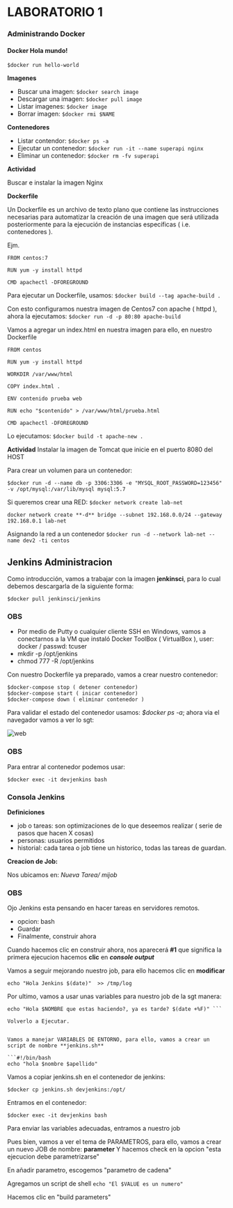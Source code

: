 # LABORATORIO 1 

### Administrando Docker

#### Docker Hola mundo!

```$docker run hello-world```


**Imagenes**

- Buscar una imagen: ```$docker search image```
- Descargar una imagen: ```$docker pull image```
- Listar imagenes: ```$docker image```
- Borrar imagen: ```$docker rmi $NAME```

**Contenedores**

- Listar contendor: ```$docker ps -a```
- Ejecutar un contenedor: ```$docker run -it --name superapi nginx```
- Eliminar un contenedor: ```$docker rm -fv superapi```

**Actividad**

Buscar e instalar la imagen Nginx

**Dockerfile**

Un Dockerfile es un archivo de texto plano que contiene las instrucciones necesarias para automatizar la creación de una imagen que será utilizada posteriormente para la ejecución de instancias específicas ( i.e. contenedores ).

Ejm.
```
FROM centos:7

RUN yum -y install httpd

CMD apachectl -DFOREGROUND
```


Para ejecutar un Dockerfile, usamos: ```$docker build --tag apache-build .  ```

Con esto configuramos nuestra imagen de Centos7 con apache ( httpd ), ahora la ejecutamos: ```$docker run -d -p 80:80 apache-build ```

Vamos a agregar un index.html en nuestra imagen para ello, en nuestro Dockerfile

```
FROM centos

RUN yum -y install httpd

WORKDIR /var/www/html

COPY index.html .

ENV contenido prueba web 

RUN echo "$contenido" > /var/www/html/prueba.html                                                                                                                     

CMD apachectl -DFOREGROUND
```

Lo ejecutamos: ```$docker build -t apache-new . ```

**Actividad**
Instalar la imagen de Tomcat que inicie en el puerto 8080 del HOST 


Para crear un volumen para un contenedor: 

```$docker run -d --name db -p 3306:3306 -e "MYSQL_ROOT_PASSWORD=123456" -v /opt/mysql:/var/lib/mysql mysql:5.7```

Si queremos crear una RED:
```$docker network create lab-net```

```docker network create **-d** bridge --subnet 192.168.0.0/24 --gateway 192.168.0.1 lab-net```

Asignando la red a un contenedor
```$docker run -d --network lab-net --name dev2 -ti centos```

## Jenkins Administracion

Como introducción,  vamos a trabajar con la imagen **jenkinsci**, para lo cual debemos descargarla de la siguiente forma:


```$docker pull jenkinsci/jenkins```

### OBS

- Por medio de Putty o cualquier cliente SSH en Windows, vamos a conectarnos a la VM que instaló Docker ToolBox ( VirtualBox ), user: docker / passwd: tcuser
- mkdir -p /opt/jenkins
- chmod 777 -R  /opt/jenkins

Con nuestro Dockerfile ya preparado, vamos a crear nuestro contenedor:

```$docker-compose up -d ( crea contenedor )
$docker-compose stop ( detener contenedor)
$docker-compose start ( inicar contenedor)
$docker-compose down ( eliminar contenedor )
```


Para validar el estado del contenedor usamos: *$docker ps -a*; ahora via el navegador vamos a ver lo sgt:

![web](https://github.com/kdetony/Lab-ADJG/blob/master/Lab/imagenes/jenkinsweb.png "Web Jenkins")


### OBS
Para entrar al contenedor podemos usar: 

```$docker exec -it devjenkins bash```


### Consola Jenkins

**Definiciones**

- job o tareas: son optimizaciones de lo que deseemos realizar ( serie de pasos que hacen X cosas)
- personas: usuarios permitidos
- historial: cada tarea o job tiene un historico, todas las tareas de guardan.


**Creacion de Job:**

Nos ubicamos en: *Nueva Tarea/ mijob*

### OBS
Ojo Jenkins esta pensando en hacer tareas en servidores remotos.

- opcion: bash
- Guardar
- Finalmente, construir ahora

Cuando hacemos clic en construir ahora, nos aparecerá  **#1** que significa la primera ejecucion
hacemos **clic** en ***console output***

Vamos a seguir mejorando nuestro job, para ello hacemos clic en **modificar**

```echo "Hola Jenkins $(date)"  >> /tmp/log```

Por ultimo, vamos a usar unas variables para nuestro job de la sgt manera:

```NOMBRE="paquita"
echo "Hola $NOMBRE que estas haciendo?, ya es tarde? $(date +%F)" ```

Volverlo a Ejecutar.


Vamos a manejar VARIABLES DE ENTORNO, para ello, vamos a crear un script de nombre **jenkins.sh**

```#!/bin/bash
echo "hola $nombre $apellido"
```


Vamos a copiar jenkins.sh en el contenedor de jenkins:

```$docker cp jenkins.sh devjenkins:/opt/```

Entramos en el contenedor:

```$docker exec -it devjenkins bash```

Para enviar las variables adecuadas, entramos a nuestro job

Pues bien, vamos a ver el tema de PARAMETROS, para ello, vamos a crear un nuevo JOB de nombre: **parameter**
Y hacemos check en la opcion "esta ejecucion debe parametrizarse"

En añadir parametro, escogemos "parametro de cadena"

Agregamos un script de shell
```echo "El $VALUE es un numero"```

Hacemos clic en "build parameters"

